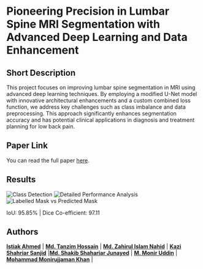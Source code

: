 # Pioneering Precision in Lumbar Spine MRI Segmentation with Advanced Deep Learning and Data Enhancement

## Short Description

This project focuses on improving lumbar spine segmentation in MRI using advanced deep learning techniques. By employing a modified U-Net model with innovative architectural enhancements and a custom combined loss function, we address key challenges such as class imbalance and data preprocessing. This approach significantly enhances segmentation accuracy and has potential clinical applications in diagnosis and treatment planning for low back pain.

## Paper Link

You can read the full paper [here](https://arxiv.org/abs/2409.06018).

## Results
![Class Detection](https://github.com/user-attachments/assets/0d96d9a1-93b9-4c11-ad47-822ea5ab0f86)
![Detailed Performance Analysis](https://github.com/user-attachments/assets/ae445d19-064c-4c2e-a489-f518a891fc06)
![Labelled Mask vs Predicted Mask](https://github.com/user-attachments/assets/3ee68f69-2f89-427e-94f6-c022073caba3)

IoU: 95.85% | 
Dice Co-efficient: 97.11

## Authors


 [**Istiak Ahmed**]([https://github.com/istiak-ahmed](https://github.com/istiak769)) | [**Md. Tanzim Hossain**](https://github.com/tanzimhossain) | [**Md. Zahirul Islam Nahid**](https://github.com/zahirul-islam) | [**Kazi Shahriar Sanjid**](https://github.com/shahriar-sanjid)
 |[**Md. Shakib Shahariar Junayed**](https://github.com/shakib-junayed) | [**M. Monir Uddin**](https://www.northsouth.edu/faculty-members/seps/mathematics-physics/dr.-mohammad-monir-uddin.html) | [**Mohammad Monirujjaman Khan**](https://scholar.google.ca/citations?user=Nw3kYSUAAAAJ&hl=en) |
